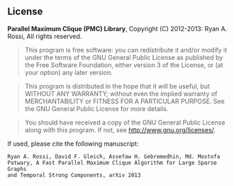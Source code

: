 License
-------
**Parallel Maximum Clique (PMC) Library**,
Copyright (C) 2012-2013: Ryan A. Rossi, All rights reserved.

>This program is free software: you can redistribute it and/or modify
it under the terms of the GNU General Public License as published by
the Free Software Foundation, either version 3 of the License, or
(at your option) any later version.

>This program is distributed in the hope that it will be useful,
but WITHOUT ANY WARRANTY; without even the implied warranty of
MERCHANTABILITY or FITNESS FOR A PARTICULAR PURPOSE.  See the
GNU General Public License for more details.

>You should have received a copy of the GNU General Public License
along with this program.  If not, see <http://www.gnu.org/licenses/>.

If used, please cite the following manuscript:

	Ryan A. Rossi, David F. Gleich, Assefaw H. Gebremedhin, Md. Mostofa
	Patwary, A Fast Parallel Maximum Clique Algorithm for Large Sparse Graphs
	and Temporal Strong Components, arXiv 2013

